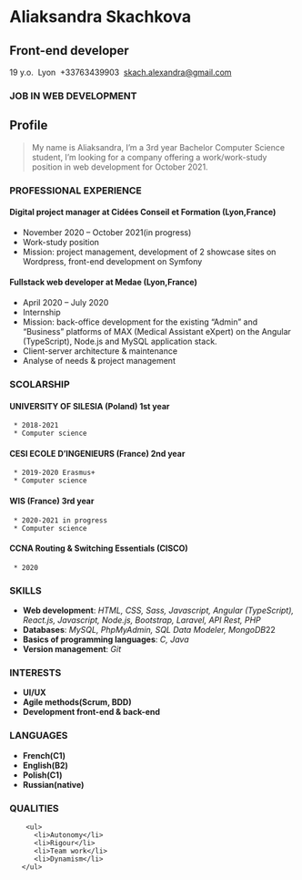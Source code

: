 # Aliaksandra Skachkova

## Front-end developer

19 y.o. &nbsp;Lyon&nbsp; +33763439903&nbsp; skach.alexandra@gmail.com

### JOB IN WEB DEVELOPMENT

## Profile 

>My name is Aliaksandra, I’m a 3rd year Bachelor Computer Science student, I’m looking for a company offering a work/work-study position in web development for October 2021.

### PROFESSIONAL EXPERIENCE

#### Digital project manager at Cidées Conseil et Formation (Lyon,France)
  * November 2020 – October 2021(in progress)
  * Work-study position
  * Mission: project management, development of 2 showcase sites on Wordpress, front-end development on Symfony

#### Fullstack web developer at Medae (Lyon,France)
  * April 2020 – July 2020
  * Internship 
  * Mission: back-office development for the existing “Admin” and “Business” platforms of MAX (Medical Assistant eXpert) on the Angular (TypeScript), Node.js and MySQL application stack.
  * Client-server architecture & maintenance
  * Analyse of needs & project management

### SCOLARSHIP 

####  UNIVERSITY OF SILESIA (Poland) 1st year
     * 2018-2021
     * Computer science
     
####  CESI ECOLE D’INGENIEURS (France) 2nd year
     * 2019-2020 Erasmus+
     * Computer science   

####  WIS (France) 3rd year
     * 2020-2021 in progress
     * Computer science 
     
####  CCNA Routing & Switching Essentials (CISCO)
     * 2020
     
### SKILLS

* **Web development**:
   *HTML, CSS, Sass, Javascript, Angular (TypeScript), React.js, Javascript, Node.js, Bootstrap,*
   *Laravel, API Rest, PHP*
*  **Databases**:
   *MySQL, PhpMyAdmin, SQL Data Modeler, MongoDB*22
*  **Basics of programming languages**:
   *C, Java*
*  **Version management**:
   *Git*
   
### INTERESTS

* **UI/UX**
* **Agile methods(Scrum, BDD)**
* **Development front-end & back-end**

### LANGUAGES

* **French(C1)**
* **English(B2)**
* **Polish(C1)**
* **Russian(native)**

### QUALITIES
```
    <ul>
      <li>Autonomy</li>
      <li>Rigour</li>
      <li>Team work</li>
      <li>Dynamism</li>
   </ul>
```
